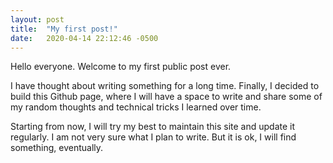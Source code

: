```yaml
---
layout: post
title:  "My first post!"
date:   2020-04-14 22:12:46 -0500
---
```


Hello everyone. Welcome to my first public post ever.

I have thought about writing something for a long time. Finally, I decided to build this Github page, where I will have a space to write and share some of my random thoughts and technical tricks I learned over time. 

Starting from now, I will try my best to maintain this site and update it regularly. I am not very sure what I plan to write. But it is ok, I will find something, eventually. 
